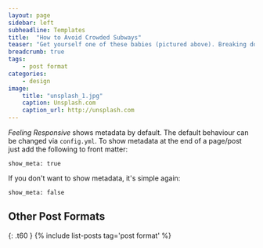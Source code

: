 ```yaml
---
layout: page
sidebar: left
subheadline: Templates
title:  "How to Avoid Crowded Subways"
teaser: "Get yourself one of these babies (pictured above). Breaking down which stations and which times see the most traffic in the MTA Subway system. "
breadcrumb: true
tags:
    - post format
categories:
    - design
image:
    title: "unsplash_1.jpg"
    caption: Unsplash.com
    caption_url: http://unsplash.com
---
```

*Feeling Responsive* shows metadata by default. The default behaviour can be changed via `config.yml`. To show metadata at the end of a page/post just add the following to front matter:
<!--more-->

~~~
show_meta: true
~~~

If you don't want to show metadata, it's simple again:

~~~
show_meta: false
~~~


## Other Post Formats
{: .t60 }
{% include list-posts tag='post format' %}
